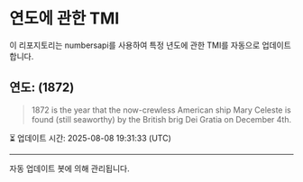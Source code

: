 
# 연도에 관한 TMI

이 리포지토리는 numbersapi를 사용하여 특정 년도에 관한 TMI를 자동으로 업데이트합니다.

## 연도: (1872)
> 1872 is the year that the now-crewless American ship Mary Celeste is found (still seaworthy) by the British brig Dei Gratia on December 4th.

⏳ 업데이트 시간: 2025-08-08 19:31:33 (UTC)

---
자동 업데이트 봇에 의해 관리됩니다.
